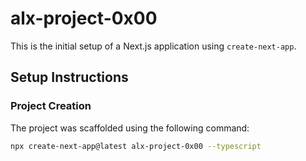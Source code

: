 # alx-project-0x00

This is the initial setup of a Next.js application using `create-next-app`.

## Setup Instructions

### Project Creation

The project was scaffolded using the following command:

```bash
npx create-next-app@latest alx-project-0x00 --typescript
